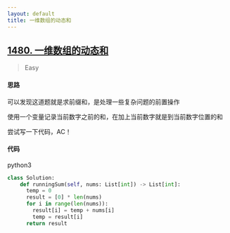 ```yaml
---
layout: default
title: 一维数组的动态和
---
```


## [1480\. 一维数组的动态和](https://leetcode-cn.com/problems/running-sum-of-1d-array/)

> Easy

#### 思路

可以发现这道题就是求前缀和，是处理一些复杂问题的前置操作

使用一个变量记录当前数字之前的和，在加上当前数字就是到当前数字位置的和

尝试写一下代码，AC！

#### 代码
python3
```python
class Solution:
    def runningSum(self, nums: List[int]) -> List[int]:
      temp = 0
      result = [0] * len(nums)
      for i in range(len(nums)):
        result[i] = temp + nums[i]
        temp = result[i]
      return result
```